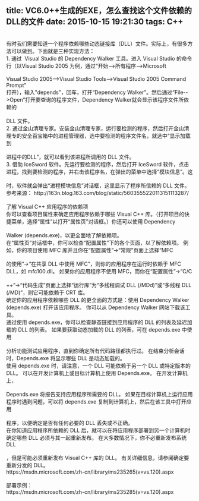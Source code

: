 title: VC6.0++生成的EXE，怎么查找这个文件依赖的DLL的文件
date: 2015-10-15 19:21:30
tags: C++
---
<body>
<a name="1965"/>

<div>
<div style="word-wrap: break-word; -webkit-nbsp-mode: space; -webkit-line-break: after-white-space;"><br/>
有时我们需要知道一个程序依赖哪些动态链接库（DLL）文件。实际上，有很多方法可以做到。下面就是三种实现方法：<br/>
1. 通过  Visual Studio 的 Dependency Walker 工具。进入 Visual Studio 的命令行（以Visual Studio 2005 为例，通过“开始--&gt;所有程序--&gt;Microsoft<br/><br/>
Visual Studio 2005--&gt;Visual Studio Tools--&gt;Visual Studio 2005 Command Prompt” <br/>
打开），输入&quot;depends&quot;，回车，打开“Dependency Walker”。然后通过“File--&gt;Open”打开要查询的程序文件，Dependency Walker就会显示该程序文件所依赖的<br/><br/>
DLL 文件。<br/>
2. 通过金山清理专家。安装金山清理专家，运行要检测的程序，然后打开金山清理专的安全百宝箱中的进程管理器，选中要检测的程序文件名，就选中“显示加载到<br/><br/>
进程中的DLL”，就可以看到该进程所调用的 DLL 文件。<br/>
3. 借助 IceSword 软件。先运行要检测的程序，然后打开 IceSword 软件，点击进程，找到要检测的程序，并右击该程序名，在弹出的菜单中选择“模块信息”。这<br/><br/>
时，软件就会弹出“进程模块信息”对话框，这里显示了程序所信赖的 DLL 文件。<br/>
参考来源： http://163n.blog.163.com/blog/static/5603555220113151113287/<br/><br/>
了解 Visual C++ 应用程序的依赖项<br/>
你可以查看项目属性来确定应用程序依赖于哪些 Visual C++ 库。（打开项目的快捷菜单，选择“属性”以打开“属性页”对话框。）你还可以使用 Dependency<br/><br/>
Walker (depends.exe)，以更全面地了解依赖项。<br/>
在“属性页”对话框中，你可以检查“配置属性”下的各个页面，以了解依赖项。 例如，你的项目使用 MFC 库并且你在“配置属性”-&gt;“常规”页面上选择“MFC<br/><br/>
的使用”-&gt;“在共享 DLL 中使用 MFC”，则你的应用程序在运行时依赖于 MFC DLL，如 mfc100.dll。 如果你的应用程序不使用 MFC，而你在“配置属性”-&gt;“C/C<br/><br/>
++”-&gt;“代码生成”页面上选择“运行库”为“多线程调试 DLL (/MDd)”或“多线程 DLL (/MD)”，则它可能依赖于 CRT 库。<br/>
确定你的应用程序依赖哪些 DLL 的更全面的方式是：使用 Dependency Walker (depends.exe) 打开该应用程序。 你可以从 Dependency Walker 网站下载该工具。<br/>
通过使用 depends.exe，你可以检查静态链接到应用程序的 DLL 的列表及延迟加载的 DLL 的列表。 如果要获取动态加载的 DLL 的列表，可在 depends.exe 中使用<br/><br/>
分析功能测试应用程序，直到你确定所有代码路径都执行过。 在结束分析会话时，Depends.exe 将显示哪些 DLL 是动态加载的。<br/>
使用 depends.exe 时，请注意，一个 DLL 可能依赖于另一个 DLL 或特定版本的 DLL。 可以在开发计算机上或目标计算机上使用 Depends.exe。 在开发计算机上，<br/><br/>
Depends.exe 将报告支持应用程序所需要的 DLL。 如果在目标计算机上运行应用程序时遇到问题，可以将 depends.exe 复制到计算机上，然后在该工具中打开应用<br/><br/>
程序，以便确定是否有任何必要的 DLL 丢失或不正确。<br/>
在你知道应用程序所依赖的 DLL 后，就可以在将应用程序部署到另一个计算机时确定哪些 DLL 必须与其一起重新发布。 在大多数情况下，你不必重新发布系统 DLL<br/><br/>
，但是可能必须重新发布 Visual C++ 库的 DLL。 有关详细信息，请参阅确定要重新分发的 DLL。<br/>
https://msdn.microsoft.com/zh-cn/library/ms235265(v=vs.120).aspx<br/><br/>
部署示例：<br/>
https://msdn.microsoft.com/zh-cn/library/ms235285(v=vs.120).aspx
</div>
</div></body></